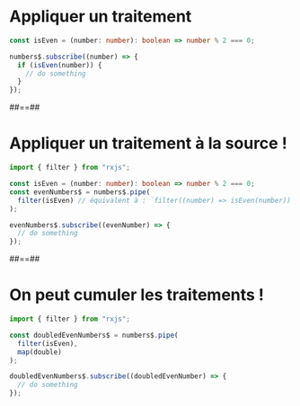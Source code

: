 # Appliquer un traitement

<!-- .slide: class="with-code" -->

```typescript
const isEven = (number: number): boolean => number % 2 === 0;

numbers$.subscribe((number) => {
  if (isEven(number)) {
    // do something
  }
});
```

<!-- .element: class="big-code block" -->

##==##

<!-- .slide: class="with-code max-height" -->

# Appliquer un traitement à la source !

```typescript [4-6]
import { filter } from "rxjs";

const isEven = (number: number): boolean => number % 2 === 0;
const evenNumbers$ = numbers$.pipe(
  filter(isEven) // équivalent à : `filter((number) => isEven(number))`
);

evenNumbers$.subscribe((evenNumber) => {
  // do something
});
```

<!-- .element: class="big-code block" -->

##==##

<!-- .slide: class="with-code max-height" -->

# On peut cumuler les traitements !

<!-- prettier-ignore-start -->

```typescript [3-6]
import { filter } from "rxjs";

const doubledEvenNumbers$ = numbers$.pipe(
  filter(isEven),
  map(double)
);

doubledEvenNumbers$.subscribe((doubledEvenNumber) => {
  // do something
});
```

<!-- prettier-ignore-end -->

<!-- .element: class="big-code block" -->
